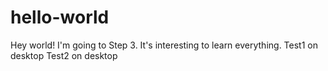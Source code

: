 # hello-world
Hey world!
I'm going to Step 3.
It's interesting to learn everything.
Test1 on desktop
Test2 on desktop
